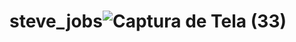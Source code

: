 # steve_jobs![Captura de Tela (33)](https://user-images.githubusercontent.com/98523060/176500557-dfe0f5c2-8bd1-4b3f-b82b-b1afe7f26eef.png)
